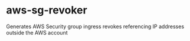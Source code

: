 # aws-sg-revoker
Generates AWS Security group ingress revokes referencing IP addresses outside the AWS account
